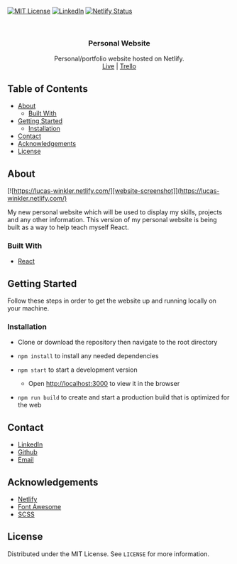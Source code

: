 [![MIT License][license-shield]][license-url]
[![LinkedIn][linkedin-shield]][linkedin-url]
[![Netlify Status](https://api.netlify.com/api/v1/badges/84dd2909-2b0a-499a-8a01-f065b8c2d7df/deploy-status)](https://app.netlify.com/sites/lucas-winkler/deploys)

<br />
<p align="center">
  <h3 align="center">Personal Website</h3>

  <p align="center">
    Personal/portfolio website hosted on Netlify.
    <br />
    <a href="https://lucaswinkler.dev">Live</a> 
    |
    <a href="https://trello.com/b/XkUzALBz/personal-website-board">Trello</a>
  </p>
</p>

## Table of Contents

- [About](#about)
  - [Built With](#built-with)
- [Getting Started](#getting-started)
  - [Installation](#installation)
- [Contact](#contact)
- [Acknowledgements](#acknowledgements)
- [License](#license)

## About

[![https://lucas-winkler.netlify.com/][website-screenshot]](https://lucas-winkler.netlify.com/)

My new personal website which will be used to display my skills, projects and any other information. This version of my personal website is being built as a way to help teach myself React.

### Built With

- [React](https://reactjs.org/)

## Getting Started

Follow these steps in order to get the website up and running locally on your machine.

### Installation

- Clone or download the repository then navigate to the root directory

- `npm install` to install any needed dependencies

- `npm start` to start a development version

  - Open [http://localhost:3000](http://localhost:3000) to view it in the browser

- `npm run build` to create and start a production build that is optimized for the web

## Contact

- [LinkedIn](https://linkedin.com/in/lucas-winkler)
- [Github](https://github.com/lucaswinkler)
- [Email](mailto:lucasj.winkler1999@gmail.com)

## Acknowledgements

- [Netlify](https://www.netlify.com/)
- [Font Awesome](https://fontawesome.com)
- [SCSS](https://sass-lang.com/)

## License

Distributed under the MIT License. See `LICENSE` for more information.

[license-shield]: https://img.shields.io/badge/license-MIT-blue.svg?style=flat-square
[license-url]: https://choosealicense.com/licenses/mit
[linkedin-shield]: https://img.shields.io/badge/-LinkedIn-black.svg?style=flat-square&logo=linkedin&colorB=555
[linkedin-url]: https://www.linkedin.com/in/lucas-winkler/
[website-screenshot]: https://via.placeholder.com/800x640.png?Text=Placeholder+Image
